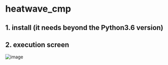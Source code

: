 # heatwave_cmp

## 1. install (it needs beyond the Python3.6 version)

## 2. execution screen
![image](https://github.com/khkwon01/heatwave_cmp/assets/8789421/4616c60a-c0fd-4c15-b8bc-92665841a23e)
